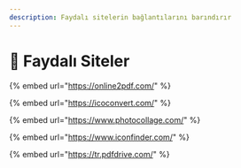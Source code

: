 ```yaml
---
description: Faydalı sitelerin bağlantılarını barındırır
---
```


# 🧰 Faydalı Siteler

{% embed url="https://online2pdf.com/" %}

{% embed url="https://icoconvert.com/" %}

{% embed url="https://www.photocollage.com/" %}

{% embed url="https://www.iconfinder.com/" %}

{% embed url="https://tr.pdfdrive.com/" %}



